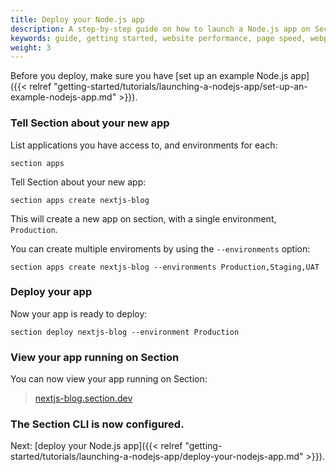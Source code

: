 ```yaml
---
title: Deploy your Node.js app
description: A step-by-step guide on how to launch a Node.js app on Section.
keywords: guide, getting started, website performance, page speed, webpage speed, website security, content delivery network, CDN
weight: 3
---
```


Before you deploy, make sure you have [set up an example Node.js app]({{< relref "getting-started/tutorials/launching-a-nodejs-app/set-up-an-example-nodejs-app.md" >}}).

### Tell Section about your new app

List applications you have access to, and environments for each:

```
section apps
```

Tell Section about your new app:

```
section apps create nextjs-blog
```

This will create a new app on section, with a single environment, `Production`.

You can create multiple enviroments by using the `--environments` option:

```
section apps create nextjs-blog --environments Production,Staging,UAT
```

### Deploy your app

Now your app is ready to deploy:

```
section deploy nextjs-blog --environment Production
```

### View your app running on Section

You can now view your app running on Section:

> [nextjs-blog.section.dev](https://nextjs-blog.section.dev)

### The Section CLI is now configured.

Next: [deploy your Node.js app]({{< relref "getting-started/tutorials/launching-a-nodejs-app/deploy-your-nodejs-app.md" >}}).
